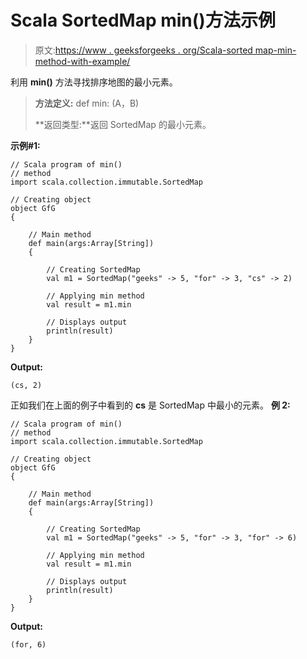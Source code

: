 # Scala SortedMap min()方法示例

> 原文:[https://www . geeksforgeeks . org/Scala-sorted map-min-method-with-example/](https://www.geeksforgeeks.org/scala-sortedmap-min-method-with-example/)

利用 **min()** 方法寻找排序地图的最小元素。

> **方法定义:** def min: (A，B)
> 
> **返回类型:**返回 SortedMap 的最小元素。

**示例#1:**

```
// Scala program of min()
// method
import scala.collection.immutable.SortedMap

// Creating object
object GfG
{ 

    // Main method
    def main(args:Array[String])
    {

        // Creating SortedMap
        val m1 = SortedMap("geeks" -> 5, "for" -> 3, "cs" -> 2)

        // Applying min method 
        val result = m1.min

        // Displays output
        println(result)
    }
}
```

**Output:**

```
(cs, 2)

```

正如我们在上面的例子中看到的 **cs** 是 SortedMap 中最小的元素。
**例 2:**

```
// Scala program of min()
// method
import scala.collection.immutable.SortedMap

// Creating object
object GfG
{ 

    // Main method
    def main(args:Array[String])
    {

        // Creating SortedMap
        val m1 = SortedMap("geeks" -> 5, "for" -> 3, "for" -> 6)

        // Applying min method 
        val result = m1.min

        // Displays output
        println(result)
    }
}
```

**Output:**

```
(for, 6)

```